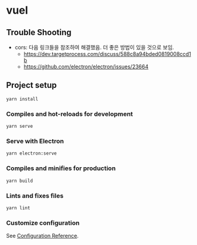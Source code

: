 # vuel

## Trouble Shooting

- cors: 
  다음 링크들을 참조하여 해결했음. 
  더 좋은 방법이 있을 것으로 보임. 
  - https://dev.targetprocess.com/discuss/588c8a94bded0819008ccd1b 
  - https://github.com/electron/electron/issues/23664

## Project setup
```
yarn install
```

### Compiles and hot-reloads for development
```
yarn serve
```

### Serve with Electron
```
yarn electron:serve
```

### Compiles and minifies for production
```
yarn build
```

### Lints and fixes files
```
yarn lint
```

### Customize configuration
See [Configuration Reference](https://cli.vuejs.org/config/).
